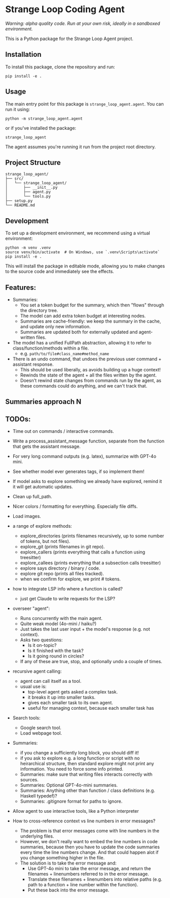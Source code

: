 # Strange Loop Coding Agent
*Warning: alpha quality code.  Run at your own risk, ideally in a sandboxed environment.*

This is a Python package for the Strange Loop Agent project.  

## Installation
To install this package, clone the repository and run:

```
pip install -e .
```

## Usage

The main entry point for this package is `strange_loop_agent.agent`. You can run it using:

```
python -m strange_loop_agent.agent
```

or if you've installed the package:

```
strange_loop_agent
```

The agent assumes you're running it run from the project root directory.

## Project Structure

```
strange_loop_agent/
├── src/
│   └── strange_loop_agent/
│       ├── __init__.py
│       ├── agent.py
│       └── tools.py
├── setup.py
└── README.md
```

## Development

To set up a development environment, we recommend using a virtual environment:

```
python -m venv .venv
source venv/bin/activate  # On Windows, use `.venv\Scripts\activate`
pip install -e .
```

This will install the package in editable mode, allowing you to make changes to the source code and immediately see the effects.

## Features:
* Summaries:
  - You set a token budget for the summary, which then "flows" through the directory tree.
  - The model can add extra token budget at interesting nodes.
  - Summaries are cache-friendly: we keep the summary in the cache, and update only new information.
  - Summaries are updated both for externally updated and agent-written files.
* The model has a unified FullPath abstraction, allowing it to refer to class/function/methods within a file.
  - e.g. `path/to/file#class_name#method_name`
* There is an undo command, that undoes the previous user command + assistant response.
  - This should be used liberally, as avoids building up a huge context!
  - Rewinds the state of the agent + all the files written by the agent.
  - Doesn't rewind state changes from commands run by the agent, as these commands could do anything, and we can't track that.

## Summaries approach N

## TODOs:
* Time out on commands / interactive commands.
* Write a process_assistant_message function, separate from the function that gets the assistant message.
* For very long command outputs (e.g. latex), summarize with GPT-4o mini.
* See whether model ever generates <replace> tags, if so implement them!
* If model asks to explore something we already have explored, remind it it will get automatic updates.
* Clean up full_path.
* Nicer colors / formatting for everything.  Especially file diffs.
* Load images.

* a range of explore methods:
  - explore_directories (prints filenames recursively, up to some number of tokens, but not files).
  - explore_git (prints filenames in git repo).
  - explore_callers (prints everything that calls a function using treesitter)
  - explore_callees (prints everything that a subsection calls treesitter)
  - explore says directory / binary / code.
  - explore git repo (prints all files tracked).
  - when we confirm for explore, we print # tokens.

* how to integrate LSP info where a function is called?
  - just get Claude to write requests for the LSP?

* overseer "agent":
  - Runs concurrently with the main agent.
  - Quite weak model (4o-mini / haiku?)
  - Just takes the last user input + the model's response (e.g. not context).
  - Asks two questions:
    - Is it on-topic?
    - Is it finished with the task?
    - Is it going round in circles?
  - If any of these are true, stop, and optionally undo a couple of times.

* recursive agent calling:
  - agent can call itself as a tool.
  - usual use is:
    - top-level agent gets asked a complex task.
    - it breaks it up into smaller tasks.
    - gives each smaller task to its own agent.
    - useful for managing context, because each smaller task has 

* Search tools:
  - Google search tool.
  - Load webpage tool.

* Summaries:
  - if you change a sufficiently long block, you should diff it!
  - if you ask to explore e.g. a long function or script with no heirarchical structure, then standard explore might not print any information.  You need to force some info printed.
  - Summaries: make sure that writing files interacts correctly with sources.
  - Summaries: Optional GPT-4o-mini summaries.
  - Summaries: Anything other than function / class definitions (e.g. Haskell typedef)?
  - Summaries: .gitignore format for paths to ignore.

* Allow agent to use interactive tools, like a Python interpreter

* How to cross-reference context vs line numbers in error messages?
  - The problem is that error messages come with line numbers in the underlying files.
  - However, we don't really want to embed the line numbers in code summaries, because then you have to update the code summaries every time the line numbers change.  And that could happen alot if you change something higher in the file.
  - The solution is to take the error message and:
    - Use GPT-4o mini to take the error message, and return the filenames + linenumbers referred to in the error message.
    - Translate these filenames + linenumbers into relative paths (e.g. path to a function + line number within the function).
    - Put these back into the error message.
